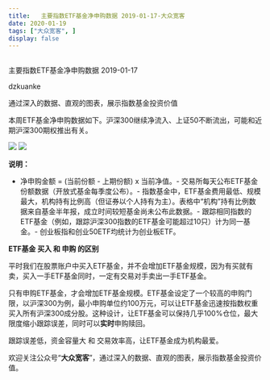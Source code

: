 ```yaml
---
title:   主要指数ETF基金净申购数据 2019-01-17-大众宽客
date: 2020-01-19
tags: ["大众宽客", ]
display: false
---
```



## 



主要指数ETF基金净申购数据 2019-01-17




dzkuanke




通过深入的数据、直观的图表，展示指数基金投资价值


本周ETF基金净申购数据如下。沪深300继续净流入、上证50不断流出，可能和近期沪深300期权推出有关。



<img class="rich_pages js_insertlocalimg" data-ratio="1.2021739130434783" data-s="300,640" src="https://mmbiz.qpic.cn/mmbiz_png/PKw3FQPmhIgicG4elTLrb8W6h348uicIuQ0JUo6SjqtRlQzicp2cCcbQD5tGmWDmNia5QFLx5bvU7icDZJ7AJAm92nA/640?wx_fmt=png" data-type="png" data-w="920" style="">

<img class="rich_pages js_insertlocalimg" data-ratio="1.177730192719486" data-s="300,640" src="https://mmbiz.qpic.cn/mmbiz_png/PKw3FQPmhIgicG4elTLrb8W6h348uicIuQcVkhW5GrdjMRsM0hatkJu2bq1k8dtTp07GVbvwWum75xlGywkTDwpg/640?wx_fmt=png" data-type="png" data-w="934" style="">

**说明：**
- 净申购金额 = (当前份额 - 上期份额) x 当前净值。- 交易所每天公布ETF基金份额数据（开放式基金每季度公布）。- 指数基金中，ETF基金费用最低、规模最大，机构持有比例高（但证券以个人持有为主）。表格中“机构”持有比例数据来自基金半年报，成立时间较短基金尚未公布此数据。- 跟踪相同指数的ETF基金（例如，跟踪沪深300指数的ETF基金可能超过10只）计为同一基金。- 创业板指和创业50ETF均统计为创业板ETF。




**ETF基金 买入 和 申购 的区别**



平时我们在股票账户中买入ETF基金，并不会增加ETF基金规模，因为有买就有卖，买入一手ETF基金同时，一定有交易对手卖出一手ETF基金。



只有申购ETF基金，才会增加ETF基金规模。ETF基金设定了一个较高的申购门限，以沪深300为例，最小申购单位约100万元，可以让ETF基金迅速按指数权重买入所有沪深300成分股。这种设计，让ETF基金可以保持几乎100%仓位，最大限度缩小跟踪误差，同时可以**实时**申购赎回。



跟踪误差低，资金容量大&nbsp;和 交易效率高，让ETF基金成为机构最爱。





欢迎关注公众号“**大众宽客**”，通过深入的数据、直观的图表，展示指数基金投资价值。
